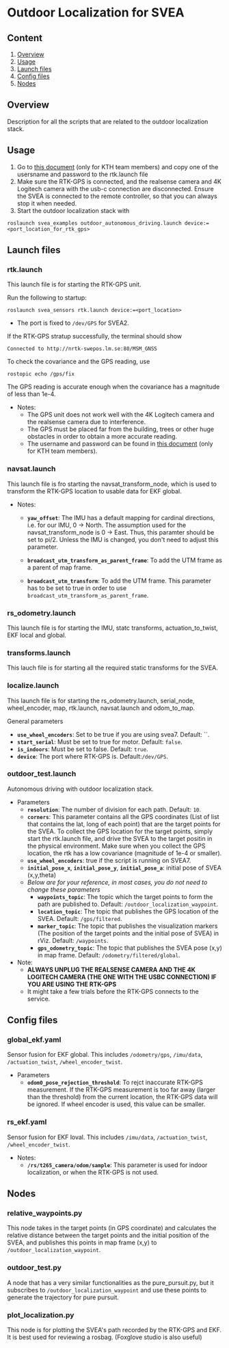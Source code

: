 # Outdoor Localization for SVEA

## Content
1. [Overview](#overview)
2. [Usage](#usage)
3. [Launch files](#launch-files)
4. [Config files](#config-files)
5. [Nodes](#nodes)

## Overview

Description for all the scripts that are related to the outdoor localization stack.

## Usage
1. Go to [this document](https://kth.sharepoint.com/:w:/s/ITRL/EQpnEBUVJVdMrDuXIj8IMBUBuqc_rFoeRelxt1d4YaZ71Q?e=Q4i3nz) (only for KTH team members) and copy one of the usersname and password to the rtk.launch file
2. Make sure the RTK-GPS is connected, and the realsense camera and 4K Logitech camera with the usb-c connection are disconnected. Ensure the SVEA is connected to the remote controller, so that you can always stop it when needed.
3. Start the outdoor localization stack with  
```
roslaunch svea_examples outdoor_autonomous_driving.launch device:=<port_location_for_rtk_gps>
```

## Launch files
### rtk.launch
This launch file is for starting the RTK-GPS unit.

Run the following to startup:
```
roslaunch svea_sensors rtk.launch device:=<port_location>
```
-   The port is fixed to `/dev/GPS` for SVEA2.

If the RTK-GPS stratup successfully, the terminal should show 
```
Connected to http://nrtk-swepos.lm.se:80/MSM_GNSS
```
To check the covariance and the GPS reading, use 
```
rostopic echo /gps/fix
```
The GPS reading is accurate enough when the covariance has a magnitude of less than 1e-4.

-   Notes:
    -   The GPS unit does not work well with the 4K Logitech camera and the realsense camera due to interference.
    -   The GPS must be placed far from the building, trees or other huge obstacles in order to obtain a more accurate reading.
    -   The username and password can be found in [this document](https://kth.sharepoint.com/:w:/s/ITRL/EQpnEBUVJVdMrDuXIj8IMBUBuqc_rFoeRelxt1d4YaZ71Q?e=Q4i3nz) (only for KTH team members).

### navsat.launch
This launch file is fro starting the navsat_transform_node, which is used to transform the RTK-GPS location to usable data for EKF global.

-   Notes:
    -   **`yaw_offset`**: The IMU has a default mapping for cardinal directions, i.e. for our IMU, 0 -> North. The assumption used for the navsat_transform_node is 0 -> East. Thus, this paramter should be set to pi/2. Unless the IMU is changed, you don't need to adjust this parameter.

    -   **`broadcast_utm_transform_as_parent_frame`**: To add the UTM frame as a parent of map frame.
    -    **`broadcast_utm_transform`**: To add the UTM frame. This parameter has to be set to true in order to use `broadcast_utm_transform_as_parent_frame`.

### rs_odometry.launch
This launch file is for starting the IMU, statc transforms, actuation_to_twist, EKF local and global. 

### transforms.launch
This lauch file is for starting all the required static transforms for the SVEA. 

### localize.launch
This launch file is for starting the rs_odometry.launch, serial_node, wheel_encoder, map, rtk.launch, navsat.launch and odom_to_map. 

General parameters

-   **`use_wheel_encoders`**: Set to be true if you are using svea7. Default: ``. 
-   **`start_serial`**: Must be set to true for motor. Default: `false`.
-   **`is_indoors`**: Must be set to false. Default: `true`.
-   **`device`**: The port where RTK-GPS is. Default:`/dev/GPS`.

### outdoor_test.launch
Autonomous driving with outdoor localization stack.
-   Parameters
    -   **`resolution`**: The number of division for each path. Default: `10`.
    -   **`corners`**: This parameter contains all the GPS coordinates (List of list that contains the lat, long of each point) that are the target points for the SVEA. To collect the GPS location for the target points, simply start the rtk.launch file, and drive the SVEA to the target positin in the physical environment. Make sure when you collect the GPS location, the rtk has a low covariance (magnitude of 1e-4 or smaller).
    -   **`use_wheel_encoders`**: true if the script is running on SVEA7.
    -   **`initial_pose_x`**, **`initial_pose_y`**, **`initial_pose_a`**: initial pose of SVEA (x,y,theta)
    -   *Below are for your reference, in most cases, you do not need to change these parameters*
        -   **`waypoints_topic`**: The topic which the target points to form the path are published to. Default: `/outdoor_localization_waypoint`.
        -   **`location_topic`**: The topic that publishes the GPS location of the SVEA. Default: `/gps/filtered`.
        -   **`marker_topic`**: The topic that publishes the visualization markers (The position of the target points and the initial pose of SVEA) in rViz. Default: `/waypoints`.
        -   **`gps_odometry_topic`**: The topic that publishes the SVEA pose (x,y) in map frame. Default: `/odometry/filtered/global`.
-   Note:
    -   **ALWAYS UNPLUG THE REALSENSE CAMERA AND THE 4K LOGITECH CAMERA (THE ONE WITH THE USBC CONNECTION) IF YOU ARE USING THE RTK-GPS**
    -   It might take a few trials before the RTK-GPS connects to the service.

## Config files

### global_ekf.yaml
Sensor fusion for EKF global. This includes `/odometry/gps`, `/imu/data`, `/actuation_twist`, `/wheel_encoder_twist`.
-   Parameters
    -   **`odom0_pose_rejection_threshold`**: To rejct inaccurate RTK-GPS measurement. If the RTK-GPS measurement is too far away (larger than the threshold) from the current location, the RTK-GPS data will be ignored. If wheel encoder is used, this value can be smaller.

### rs_ekf.yaml
Sensor fusion for EKF loval. This includes `/imu/data`, `/actuation_twist`, `/wheel_encoder_twist`.
-   Notes:
    -   **`/rs/t265_camera/odom/sample`**: This parameter is used for indoor localization, or when the RTK-GPS is not used.

## Nodes

### relative_waypoints.py
This node takes in the target points (in GPS coordinate) and calculates the relative distance between the target points and the initial position of the SVEA, and publishes this points in map frame (x,y) to `/outdoor_localization_waypoint`.

### outdoor_test.py
A node that has a very similar functionalities as the pure_pursuit.py, but it subscribes to `/outdoor_localization_waypoint` and use these points to generate the trajectory for pure pursuit.

### plot_localization.py
This node is for plotting the SVEA's path recorded by the RTK-GPS and EKF. It is best used for reviewing a rosbag. (Foxglove studio is also useful)
